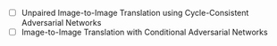 - [ ] Unpaired Image-to-Image Translation using Cycle-Consistent Adversarial Networks
- [ ] Image-to-Image Translation with Conditional Adversarial Networks
